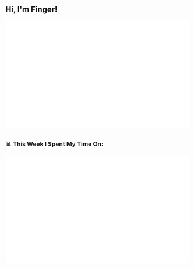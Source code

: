 <h2> Hi, I'm Finger!</h2>

<img align="right" src="https://raw.githubusercontent.com/spianmo/github-stats/master/generated/overview.svg#gh-light-mode-only">

<!-- <img align="right" height="160em" src="https://github-readme-stats-eight-theta.vercel.app/api/top-langs/?username=spianmo&layout=compact&langs_count=8&theme=algolia"/>	 -->
	
```go
package main

type Me struct {
	Name   string
	Job    string
	Code   string
	Skills string
}

func main() {
	me := &Me{
		Name:   "Finger",
		Job:    "Client-side Engineer",
		Code:   "Java, Kotlin, C#, Rust and C++ and Others",
		Skills: "Android, Security, Cross-platform client, NLP, CV, ASR ^o^",
	}
	_ = me
}
```


<h3>📊 This Week I Spent My Time On:</h3>
<img align='right' src="https://raw.githubusercontent.com/spianmo/github-stats/master/generated/languages.svg#gh-light-mode-only">

<!--START_SECTION:waka-->

```txt
Python                         9 hrs 44 mins   ████████████████░░░░░░░░░   64.57 %
Kotlin                         2 hrs 11 mins   ███▓░░░░░░░░░░░░░░░░░░░░░   14.54 %
Java                           1 hr 24 mins    ██▒░░░░░░░░░░░░░░░░░░░░░░   09.33 %
Bash                           32 mins         █░░░░░░░░░░░░░░░░░░░░░░░░   03.57 %
Text                           22 mins         ▓░░░░░░░░░░░░░░░░░░░░░░░░   02.47 %
```

<!--END_SECTION:waka-->

